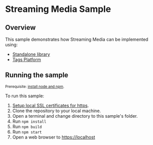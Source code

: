 # Streaming Media Sample

## Overview

This sample demonstrates how Streaming Media can be implemented using:
- [Standalone library](./STANDALONE.md)
- [Tags Platform](./TAGS_IMPL.md)

## Running the sample

<small>Prerequisite: [install node and npm](https://docs.npmjs.com/downloading-and-installing-node-js-and-npm).</small>

To run this sample:

1. [Setup local SSL certificates for https](../LocalSSLCertificateSetup.md).
2. Clone the repository to your local machine.
3. Open a terminal and change directory to this sample's folder.
4. Run `npm install`
5. Run `npm build`
6. Run `npm start`
7. Open a web browser to [https://localhost](https://localhost)
